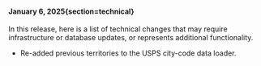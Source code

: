#### January 6, 2025{section=technical}

In this release, here is a list of technical changes that may require infrastructure or database updates, or represents additional functionality.

* Re-added previous territories to the USPS city-code data loader.
